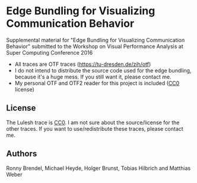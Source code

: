 Edge Bundling for Visualizing Communication Behavior
====================================================

Supplemental material for "Edge Bundling for Visualizing Communication Behavior" submitted to the Workshop on Visual Performance Analysis at Super Computing Conference 2016

- All traces are OTF traces (https://tu-dresden.de/zih/otf)
- I do not intend to distribute the source code used for the edge bundling, because it's a huge mess. If you still want it, please contact me.
- My personal OTF and OTF2 reader for this project is included ([CC0](https://creativecommons.org/publicdomain/zero/1.0/) license)

License
-------

The Lulesh trace is [CC0](https://creativecommons.org/publicdomain/zero/1.0/).
I am not sure about the source/license for the other traces.
If you want to use/redistribute these traces, please contact me.

Authors
-------
Ronny Brendel, Michael Heyde, Holger Brunst, Tobias Hilbrich and Matthias Weber
